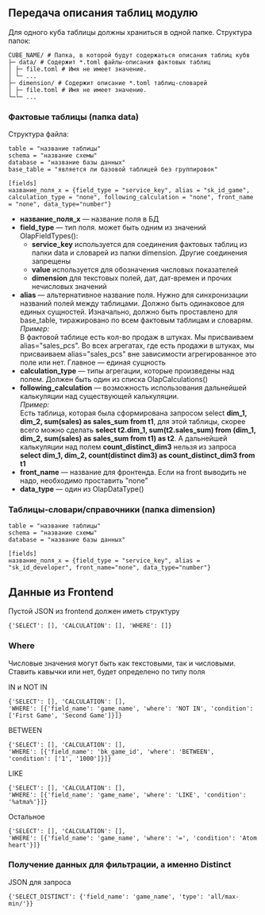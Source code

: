 ## Передача описания таблиц модулю

Для одного куба таблицы должны храниться в одной папке. Структура папок:
```
CUBE_NAME/ # Папка, в которой будут содержаться описания таблиц кубв
├─ data/ # Содержит *.toml файлы-описания фактовых таблиц
│ ├─ file.toml # Имя не имеет значение.
│ └─ ...
├─ dimension/ # Содержит описание *.toml таблиц-словарей
│ ├─ file.toml # Имя не имеет значение.
└─└─ ...
```
### Фактовые таблицы (папка data)
Структура файла:
```
table = "название таблицы"
schema = "название схемы"
database = "название базы данных"
base_table = "является ли базовой таблицей без группировок"

[fields]
название_поля_х = {field_type = "service_key", alias = "sk_id_game", calculation_type = "none", following_calculation = "none", front_name = "none", data_type="number"}
```
- **название_поля_х** — название поля в БД
- **field_type** — тип поля. может быть одним из значений OlapFieldTypes(): 
  - **service_key** используется для соединения фактовых таблиц из папки data и словарей из папки dimension. Другие соединения запрещены
  - **value** используется для обозначения числовых показателей
  - **dimension** для текстовых полей, дат, дат-времен и прочих нечисловых значений
- **alias** — альтернативное название поля. Нужно для синхронизации названий полей между таблицами. Должно быть одинаковое для единых сущностей. Изначально, должно быть проставлено для base_table, тиражировано по всем фактовым таблицам и словарям. <br>_Пример:_<br>В фактовой таблице есть кол-во продаж в штуках. Мы присваиваем alias="sales_pcs". Во всех агрегатах, где есть продажи в штуках, мы присваиваем alias="sales_pcs" вне зависимости агрегированное это поле или нет. Главное — единая сущность
- **calculation_type** — типы агрегации, которые произведены над полем. Должен быть один из списка OlapCalculations()
- **following_calculation** — возможность использования дальнейшей калькуляции над существующей калькуляции.<br>_Пример:_<br>Есть таблица, которая была сформирована запросом select **dim_1, dim_2, sum(sales) as sales_sum from t1**, для этой таблицы, скорее всего можно сделать **select t2.dim_1, sum(t2.sales_sum) from (dim_1, dim_2, sum(sales) as sales_sum from t1) as t2**. А дальнейшей калькуляции над полем **count_distinct_dim3** нельзя из запроса **select dim_1, dim_2, count(distinct dim3) as count_distinct_dim3 from t1**
- **front_name** — название для фронтенда. Если на front выводить не надо, необходимо проставить "none"
- **data_type** — один из OlapDataType()

### Таблицы-словари/справочники (папка dimension)
```
table = "название таблицы"
schema = "название схемы"
database = "название базы данных"

[fields]
название_поля_х = {field_type = "service_key", alias = "sk_id_developer", front_name="none", data_type="number"}
```

## Данные из Frontend

Пустой JSON из frontend должен иметь структуру
```
{'SELECT': [], 'CALCULATION': [], 'WHERE': []}
```

### Where

Числовые значения могут быть как текстовыми, так и числовыми. Ставить кавычки или нет, будет определено по типу поля

IN и NOT IN
```
{'SELECT': [], 'CALCULATION': [],
'WHERE': [{'field_name': 'game_name', 'where': 'NOT IN', 'condition': ['First Game', 'Second Game']}]}
```

BETWEEN
```
{'SELECT': [], 'CALCULATION': [],
'WHERE': [{'field_name': 'bk_game_id', 'where': 'BETWEEN', 'condition': ['1', '1000']}]}
```

LIKE
```
{'SELECT': [], 'CALCULATION': [],
'WHERE': [{'field_name': 'game_name', 'where': 'LIKE', 'condition': '%atma%'}]}
```

Остальное
```
{'SELECT': [], 'CALCULATION': [],
'WHERE': [{'field_name': 'game_name', 'where': '=', 'condition': 'Atom heart'}]}
```

### Получение данных для фильтрации, а именно Distinct
JSON для запроса
```
{'SELECT_DISTINCT': {'field_name': 'game_name', 'type': 'all/max-min/'}}
```

